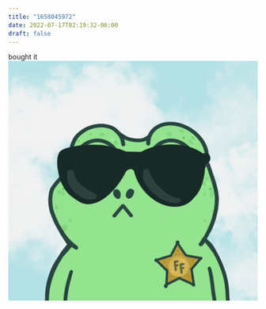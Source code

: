 ```yaml
---
title: "1658045972"
date: 2022-07-17T02:19:32-06:00
draft: false
---
```


bought it ![an nft](./images/b67210ece1732555a5c1a6e1710e5621.PNG)

